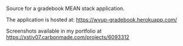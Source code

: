 Source for a gradebook MEAN stack application.

The application is hosted at:
https://wvup-gradebook.herokuapp.com/

Screenshots available in my portfolio at https://xstiv07.carbonmade.com/projects/6093312
